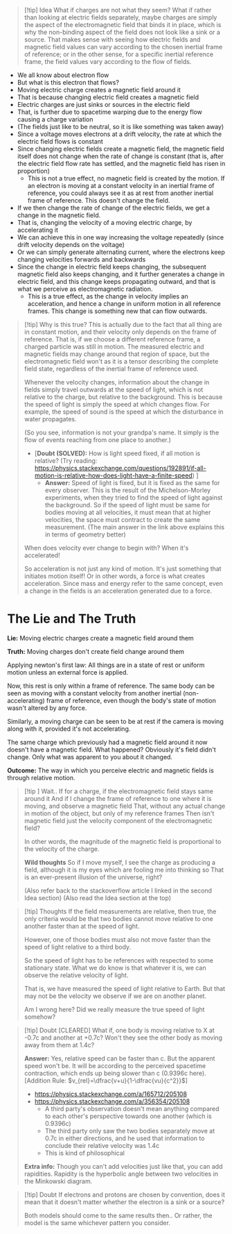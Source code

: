 > [!tip] Idea
> What if charges are not what they seem? What if rather than looking at electric fields separately, maybe charges are simply the aspect of the electromagnetic field that binds it in place, which is why the non-binding aspect of the field does not look like a sink or a source. That makes sense with seeing how electric fields and magnetic field values can vary according to the chosen inertial frame of reference; or in the other sense, for a specific inertial reference frame, the field values vary according to the flow of fields.

- We all know about electron flow
- But what is this electron that flows?
- Moving electric charge creates a magnetic field around it
- That is because changing electric field creates a magnetic field
- Electric charges are just sinks or sources in the electric field
- That, is further due to spacetime warping due to the energy flow causing a charge variation
- (The fields just like to be neutral, so it is like something was taken away)
- Since a voltage moves electrons at a drift velocity, the rate at which the electric field flows is constant
- Since changing electric fields create a magnetic field, the magnetic field itself does not change when the rate of change is constant (that is, after the electric field flow rate has settled, and the magnetic field has risen in proportion)
	- This is not a true effect, no magnetic field is created by the motion. If an electron is moving at a constant velocity in an inertial frame of reference, you could always see it as at rest from another inertial frame of reference. This doesn't change the field.
- If we then change the rate of change of the electric fields, we get a change in the magnetic field.
- That is, changing the velocity of a moving electric charge, by accelerating it
- We can achieve this in one way increasing the voltage repeatedly (since drift velocity depends on the voltage)
- Or we can simply generate alternating current, where the electrons keep changing velocities forwards and backwards
- Since the change in electric field keeps changing, the subsequent magnetic field also keeps changing, and it further generates a change in electric field, and this change keeps propagating outward, and that is what we perceive as electromagnetic radiation.
	- This is a true effect, as the change in velocity implies an acceleration, and hence a change in uniform motion in all reference frames. This change is something new that can flow outwards.

> [!tip] Why is this true?
>  This is actually due to the fact that all thing are in constant motion, and their velocity only depends on the frame of reference. That is, if we choose a different reference frame, a charged particle was still in motion. The measured electric and magnetic fields may change around that region of space, but the electromagnetic field won't as it is a tensor describing the complete field state, regardless of the inertial frame of reference used.
>  
>  Whenever the velocity changes, information about the change in fields simply travel outwards at the speed of light, which is not relative to the charge, but relative to the background. This is because the speed of light is simply the speed at which changes flow. For example, the speed of sound is the speed at which the disturbance in water propagates.
>  
>  (So you see, information is not your grandpa's name. It simply is the flow of events reaching from one place to another.)
> 
>  - \[**Doubt (SOLVED):** How is light speed fixed, if all motion is relative? (Try reading: https://physics.stackexchange.com/questions/192891/if-all-motion-is-relative-how-does-light-have-a-finite-speed) \]
> 	 - **Answer:** Speed of light is fixed, but it is fixed as the same for every observer. This is the result of the Michelson-Morley experiments, when they tried to find the speed of light against the background. So if the speed of light must be same for bodies moving at all velocities, it must mean that at higher velocities, the space must contract to create the same measurement. (The main answer in the link above explains this in terms of geometry better)
>  
>  When does velocity ever change to begin with? When it's accelerated!
>  
>  So acceleration is not just any kind of motion. It's just something that initiates motion itself! Or in other words, a force is what creates acceleration. Since mass and energy refer to the same concept, even a change in the fields is an acceleration generated due to a force.
# The Lie and The Truth
**Lie:** Moving electric charges create a magnetic field around them

**Truth:** Moving charges don't create field change around them

Applying newton's first law: All things are in a state of rest or uniform motion unless an external force is applied.

Now, this rest is only within a frame of reference. The same body can be seen as moving with a constant velocity from another inertial (non-accelerating) frame of reference, even though the body's state of motion wasn't altered by any force.

Similarly, a moving charge can be seen to be at rest if the camera is moving along with it, provided it's not accelerating.

The same charge which previously had a magnetic field around it now doesn't have a magnetic field. What happened? Obviously it's field didn't change. Only what was apparent to you about it changed.

**Outcome:** The way in which you perceive electric and magnetic fields is through relative motion.


> [!tip ] Wait..
>If for a charge, if the electromagnetic field stays same around it
>And if I change the frame of reference to one where it is moving, and observe a magnetic field
>That, without any actual change in motion of the object, but only of my reference frames
>Then isn't magnetic field just the velocity component of the electromagnetic field?
>
>In other words, the magnitude of the magnetic field is proportional to the velocity of the charge.
>
>**Wild thoughts**
>So if I move myself, I see the charge as producing a field, although it is my eyes which are fooling me into thinking so
>That is an ever-present illusion of the universe, right?
>
>(Also refer back to the stackoverflow article I linked in the second Idea section)
>(Also read the Idea section at the top)

> [!tip] Thoughts
> If the field measurements are relative, then true, the only criteria would be that two bodies cannot move relative to one another faster than at the speed of light.
> 
> However, one of those bodies must also not move faster than the speed of light relative to a third body.
> 
> So the speed of light has to be references with respected to some stationary state. What we do know is that whatever it is, we can observe the relative velocity of light.
> 
> That is, we have measured the speed of light relative to Earth. But that may not be the velocity we observe if we are on another planet.
> 
> Am I wrong here? Did we really measure the true speed of light somehow?

> [!tip] Doubt \[CLEARED\]
> What if, one body is moving relative to X at -0.7c and another at +0.7c? Won't they see the other body as moving away from them at 1.4c?
> 
> **Answer:** Yes, relative speed can be faster than c. But the apparent speed won't be. It will be according to the perceived spacetime contraction, which ends up being slower than c (0.9396c here). \[Addition Rule: $v_{rel}=\dfrac{v+u}{1-\dfrac{vu}{c^2}}$\]
> - https://physics.stackexchange.com/a/165712/205108
> - https://physics.stackexchange.com/a/356354/205108
> 	- A third party's observation doesn't mean anything compared to each other's perspective towards one another (which is 0.9396c)
> 	- The third party only saw the two bodies separately move at 0.7c in either directions, and he used that information to conclude their relative velocity was 1.4c
> 	- This is kind of philosophical
> 
> **Extra info:** Though you can't add velocities just like that, you can add rapidities. Rapidity is the hyperbolic angle between two velocities in the Minkowski diagram.

> [!tip] Doubt
> If electrons and protons are chosen by convention, does it mean that it doesn't matter whether the electron is a sink or a source?
> 
> Both models should come to the same results then..
> Or rather, the model is the same whichever pattern you consider.
